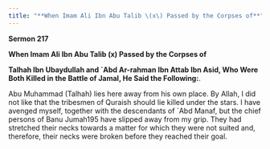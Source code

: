 ```yaml
---
title: "**When Imam Ali Ibn Abu Talib \(x\) Passed by the Corpses of**" 
---
```

**Sermon 217**

**When Imam Ali Ibn Abu Talib \(x\) Passed by the Corpses of**

**Talhah Ibn Ubaydullah and \`Abd Ar\-rahman Ibn Attab Ibn Asid, Who Were Both Killed in the Battle of Jamal, He Said the Following:**\.

<a id="page708"></a>Abu Muhammad \(Talhah\) lies here away from his own place\. By Allah, I did not like that the tribesmen of Quraish should lie killed under the stars\. I have avenged myself, together with the descendants of \`Abd Manaf, but the chief persons of Banu Jumah195 have slipped away from my grip\. They had stretched their necks towards a matter for which they were not suited and, therefore, their necks were broken before they reached their goal\.

